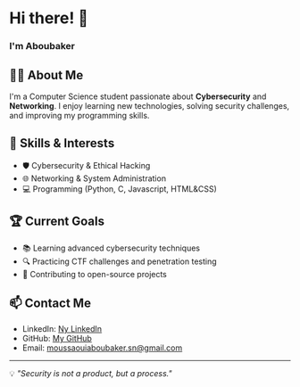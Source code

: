 # Hi there! 👋
### I'm Aboubaker
## 🙋‍♂ About Me
I'm a Computer Science student passionate about **Cybersecurity** and **Networking**. I enjoy learning new technologies, solving security challenges, and improving my programming skills.

## 🔧 Skills & Interests
- 🛡️ Cybersecurity & Ethical Hacking
- 🌐 Networking & System Administration
- 💻 Programming (Python, C, Javascript, HTML&CSS)


## 🏆 Current Goals
- 📚 Learning advanced cybersecurity techniques
- 🔍 Practicing CTF challenges and penetration testing
- 🚀 Contributing to open-source projects

## 📫 Contact Me
- LinkedIn: [Ny LinkedIn](https://www.linkedin.com/in/moussaoui-aboubaker-389a41249/)
- GitHub: [My GitHub](https://github.com/Aboubaker001)
- Email: moussaouiaboubaker.sn@gmail.com

---
💡 *"Security is not a product, but a process."*
